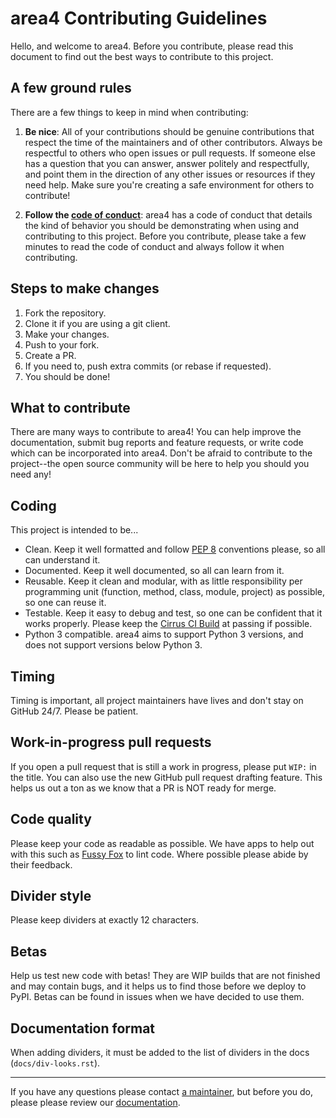 # area4 Contributing Guidelines

Hello, and welcome to area4. Before you contribute,
please read this document to find out the best ways to contribute to this project.

## A few ground rules

There are a few things to keep in mind when contributing:

1. **Be nice**: All of your contributions should be genuine contributions that respect the time of the maintainers and of other contributors. Always be respectful to others who open issues or pull requests. If someone else has a question that you can answer, answer politely and respectfully, and point them in the direction of any other issues or resources if they need help. Make sure you're creating a safe environment for others to contribute!

2. **Follow the [code of conduct](https://github.com/area4lib/area4/blob/master/CODE_OF_CONDUCT.md)**: area4 has a code of conduct that details the kind of behavior you should be demonstrating when using and contributing to this project. Before you contribute, please take a few minutes to read the code of conduct and always follow it when contributing.

## Steps to make changes

1. Fork the repository.
2. Clone it if you are using a git client.
3. Make your changes.
4. Push to your fork.
5. Create a PR.
6. If you need to, push extra commits (or rebase if requested).
7. You should be done!

## What to contribute

There are many ways to contribute to area4!
You can help improve the documentation, submit bug reports and feature requests,
or write code which can be incorporated into area4.
Don't be afraid to contribute to the project--the open source community
will be here to help you should you need any!

## Coding

This project is intended to be...

- Clean. Keep it well formatted and follow [PEP 8](https://www.python.org/dev/peps/pep-0008/) conventions please, so all can understand it.
- Documented. Keep it well documented, so all can learn from it.
- Reusable. Keep it clean and modular, with as little responsibility per programming unit (function, method, class, module, project) as possible, so one can reuse it.
- Testable. Keep it easy to debug and test, so one can be confident that it works properly.  Please keep the [Cirrus CI Build](https://cirrus-ci.com/github/area4lib/area4) at passing if possible.
- Python 3 compatible. area4 aims to support Python 3 versions, and does not support versions below Python 3.

## Timing

Timing is important, all project maintainers have lives and don't stay on GitHub 24/7.
Please be patient.

## Work-in-progress pull requests

If you open a pull request that is still a work in progress,
please put `WIP:` in the title.
You can also use the new GitHub pull request drafting feature.
This helps us out a ton as we know that a PR is NOT ready for merge.

## Code quality

Please keep your code as readable as possible.
We have apps to help out with this such as [Fussy Fox](https://fussyfox.github.io) to lint code.
Where possible please abide by their feedback.

## Divider style

Please keep dividers at exactly 12 characters.

## Betas

Help us test new code with betas!
They are WIP builds that are not finished and may contain bugs, and it helps us to find those before we deploy to PyPI.
Betas can be found in issues when we have decided to use them.

## Documentation format

When adding dividers, it must be added to the list of dividers in the docs (`docs/div-looks.rst`).

-------------------

If you have any questions please contact [a maintainer](mailto:me@rdil.rocks),
but before you do, please please review our [documentation](https://area4.readthedocs.io/en/stable).
